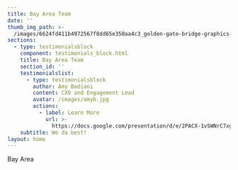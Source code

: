 ```yaml
---
title: Bay Area Team
date: ''
thumb_img_path: >-
  /images/6624fd411b4972567f8dd65e350aa4c3_golden-gate-bridge-graphics-svg-dxf-eps-png-cdr-ai-pdf-vector-art-_1500-1500.jpeg
sections:
  - type: testimonialsblock
    component: testimonials_block.html
    title: Bay Area Team
    section_id: ''
    testimonialslist:
      - type: testimonialsblock
        author: Amy Badiani
        content: CXO and Engagement Lead
        avatar: /images/amyb.jpg
        actions:
          - label: Learn More
            url: >-
              https://docs.google.com/presentation/d/e/2PACX-1vSWNrC7xg-ujsFaqu1ZVZ6xC3x0ixMK0UMc6_xY5hgLrVPFed3JO4GDkHbYCv6uEzpqXI7fSFWnSxEw/embed?start=false&loop=false&delayms=60000&slide=id.g16e0bbe55d_1_0
    subtitle: We da best!
layout: home
---
```

Bay Area
